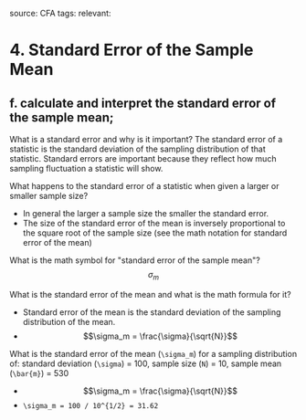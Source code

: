 source: CFA
tags: 
relevant: 

# 4. Standard Error of the Sample Mean

## f. calculate and interpret the standard error of the sample mean;

What is a standard error and why is it important?
The standard error of a statistic is the standard deviation of the sampling distribution of that statistic. Standard errors are important because they reflect how much sampling fluctuation a statistic will show.

What happens to the standard error of a statistic when given a larger or smaller sample size?
- In general the larger a sample size the smaller the standard error.
- The size of the standard error of the mean is inversely proportional to the square root of the sample size (see the math notation for standard error of the mean)

What is the math symbol for "standard error of the sample mean"?
$$\sigma_m$$

What is the standard error of the mean and what is the math formula for it?
- Standard error of the mean is the standard deviation of the sampling distribution of the mean.
- $$\sigma_m = \frac{\sigma}{\sqrt{N}}$$

What is the standard error of the mean (`\sigma_m`) for a sampling distribution of: standard deviation (`\sigma`) = 100, sample size (`N`) = 10, sample mean (`\bar{m}`) = 530
- $$\sigma_m = \frac{\sigma}{\sqrt{N}}$$
- `\sigma_m = 100 / 10^{1/2} = 31.62`


